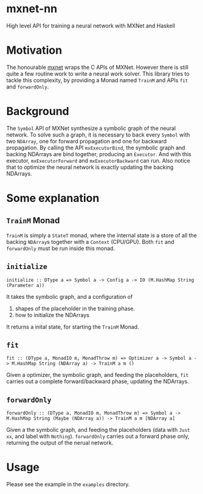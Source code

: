 # mxnet-nn
High level API for training a neural network with MXNet and Haskell

# Motivation
The honourable [mxnet](https://github.com/sighingnow/mxnet-haskell) wraps the C APIs of MXNet. However there is still quite a few routine work to write a neural work solver. This library tries to tackle this complexity, by providing a Monad named `TrainM` and APIs `fit` and `forwardOnly`.

# Background
The `Symbol` API of MXNet synthesize a symbolic graph of the neural network. To solve such a graph, it is necessary to back every `Symbol` with two `NDArray`, one for forward propagation and one for backward propagation. By calling the API `mxExecutorBind`, the symbolic graph and backing NDArrays are bind together, producing an `Executor`. And with this executor, `mxExecutorForward` and `mxExecutorBackward` can run. Also notice that to optimize the neural network is exactly updating the backing NDArrays.

# Some explanation
## `TrainM` Monad
`TrainM` is simply a `StateT` monad, where the internal state is a store of all the backing `NDArray`s together with a `Context` (CPU/GPU). Both `fit` and `forwardOnly` must be run inside this monad.

## `initialize`
`initialize :: DType a => Symbol a -> Config a -> IO (M.HashMap String (Parameter a))` 

It takes the symbolic graph, and a configuration of 
1) shapes of the placeholder in the training phase.
2) how to initialize the NDArrays

It returns a inital state, for starting the `TrainM` Monad.

## `fit`
`fit :: (DType a, MonadIO m, MonadThrow m) => Optimizer a -> Symbol a -> M.HashMap String (NDArray a) -> TrainM a m ()`

Given a optimizer, the symbolic graph, and feeding the placeholders, `fit` carries out a complete forward/backward phase, updating the NDArrays.

## `forwardOnly`
`forwardOnly :: (DType a, MonadIO m, MonadThrow m) => Symbol a -> M.HashMap String (Maybe (NDArray a)) -> TrainM a m [NDArray a]`

Given a the symbolic graph, and feeding the placeholders (data with `Just xx`, and label with `Nothing`). `forwardOnly` carries out a forward phase only, returning the output of the nerual network.

# Usage
Please see the example in the `examples` directory.